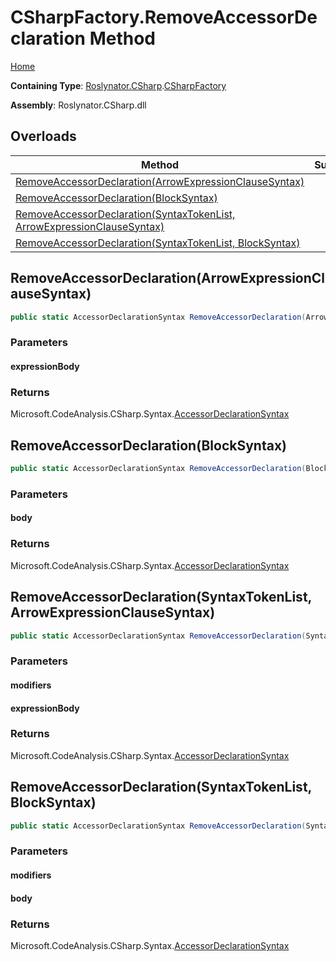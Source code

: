 <a name="_top"></a>

# CSharpFactory\.RemoveAccessorDeclaration Method

[Home](../../../../README.md#_top)

**Containing Type**: [Roslynator.CSharp](../../README.md#_top)\.[CSharpFactory](../README.md#_top)

**Assembly**: Roslynator\.CSharp\.dll

## Overloads

| Method | Summary |
| ------ | ------- |
| [RemoveAccessorDeclaration(ArrowExpressionClauseSyntax)](#Roslynator_CSharp_CSharpFactory_RemoveAccessorDeclaration_Microsoft_CodeAnalysis_CSharp_Syntax_ArrowExpressionClauseSyntax_) | |
| [RemoveAccessorDeclaration(BlockSyntax)](#Roslynator_CSharp_CSharpFactory_RemoveAccessorDeclaration_Microsoft_CodeAnalysis_CSharp_Syntax_BlockSyntax_) | |
| [RemoveAccessorDeclaration(SyntaxTokenList, ArrowExpressionClauseSyntax)](#Roslynator_CSharp_CSharpFactory_RemoveAccessorDeclaration_Microsoft_CodeAnalysis_SyntaxTokenList_Microsoft_CodeAnalysis_CSharp_Syntax_ArrowExpressionClauseSyntax_) | |
| [RemoveAccessorDeclaration(SyntaxTokenList, BlockSyntax)](#Roslynator_CSharp_CSharpFactory_RemoveAccessorDeclaration_Microsoft_CodeAnalysis_SyntaxTokenList_Microsoft_CodeAnalysis_CSharp_Syntax_BlockSyntax_) | |

## RemoveAccessorDeclaration\(ArrowExpressionClauseSyntax\) <a name="Roslynator_CSharp_CSharpFactory_RemoveAccessorDeclaration_Microsoft_CodeAnalysis_CSharp_Syntax_ArrowExpressionClauseSyntax_"></a>

```csharp
public static AccessorDeclarationSyntax RemoveAccessorDeclaration(ArrowExpressionClauseSyntax expressionBody)
```

### Parameters

#### expressionBody

### Returns

Microsoft\.CodeAnalysis\.CSharp\.Syntax\.[AccessorDeclarationSyntax](https://docs.microsoft.com/en-us/dotnet/api/microsoft.codeanalysis.csharp.syntax.accessordeclarationsyntax)

## RemoveAccessorDeclaration\(BlockSyntax\) <a name="Roslynator_CSharp_CSharpFactory_RemoveAccessorDeclaration_Microsoft_CodeAnalysis_CSharp_Syntax_BlockSyntax_"></a>

```csharp
public static AccessorDeclarationSyntax RemoveAccessorDeclaration(BlockSyntax body)
```

### Parameters

#### body

### Returns

Microsoft\.CodeAnalysis\.CSharp\.Syntax\.[AccessorDeclarationSyntax](https://docs.microsoft.com/en-us/dotnet/api/microsoft.codeanalysis.csharp.syntax.accessordeclarationsyntax)

## RemoveAccessorDeclaration\(SyntaxTokenList, ArrowExpressionClauseSyntax\) <a name="Roslynator_CSharp_CSharpFactory_RemoveAccessorDeclaration_Microsoft_CodeAnalysis_SyntaxTokenList_Microsoft_CodeAnalysis_CSharp_Syntax_ArrowExpressionClauseSyntax_"></a>

```csharp
public static AccessorDeclarationSyntax RemoveAccessorDeclaration(SyntaxTokenList modifiers, ArrowExpressionClauseSyntax expressionBody)
```

### Parameters

#### modifiers

#### expressionBody

### Returns

Microsoft\.CodeAnalysis\.CSharp\.Syntax\.[AccessorDeclarationSyntax](https://docs.microsoft.com/en-us/dotnet/api/microsoft.codeanalysis.csharp.syntax.accessordeclarationsyntax)

## RemoveAccessorDeclaration\(SyntaxTokenList, BlockSyntax\) <a name="Roslynator_CSharp_CSharpFactory_RemoveAccessorDeclaration_Microsoft_CodeAnalysis_SyntaxTokenList_Microsoft_CodeAnalysis_CSharp_Syntax_BlockSyntax_"></a>

```csharp
public static AccessorDeclarationSyntax RemoveAccessorDeclaration(SyntaxTokenList modifiers, BlockSyntax body)
```

### Parameters

#### modifiers

#### body

### Returns

Microsoft\.CodeAnalysis\.CSharp\.Syntax\.[AccessorDeclarationSyntax](https://docs.microsoft.com/en-us/dotnet/api/microsoft.codeanalysis.csharp.syntax.accessordeclarationsyntax)

